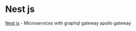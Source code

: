 []()
# Nest js 
[Nest js](https://tkssharma.com/nestjs-microservices-with-graphql-with-graphql-gateway/) -  Microservices with graphql gateway apollo gateway
